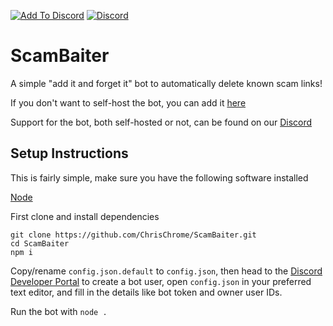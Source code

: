 [![Add To Discord](https://img.shields.io/badge/-Add%20To%20Discord-7289DA?logo=discord&logoColor=fff&style=for-the-badge)](https://discord.com/api/oauth2/authorize?client_id=932391527601287178&permissions=75797&scope=bot) [![Discord](https://img.shields.io/discord/932392800471879740?color=7289DA%20&label=Join%20our%20Discord&logo=discord&logoColor=fff&style=for-the-badge)](https://discord.gg/D29TwNNm4g)
# ScamBaiter
A simple "add it and forget it" bot to automatically delete known scam links!

If you don't want to self-host the bot, you can add it [here](https://discord.com/api/oauth2/authorize?client_id=932391527601287178&permissions=75797&scope=bot)

Support for the bot, both self-hosted or not, can be found on our [Discord](https://discord.gg/D29TwNNm4g)

## Setup Instructions
This is fairly simple, make sure you have the following software installed

[Node](https://nodejs.org)

First clone and install dependencies
```
git clone https://github.com/ChrisChrome/ScamBaiter.git
cd ScamBaiter
npm i
```

Copy/rename `config.json.default` to `config.json`, then head to the [Discord Developer Portal](https://discord.com/developers/applications) to create a bot user, open `config.json` in your preferred text editor, and fill in the details like bot token and owner user IDs.

Run the bot with `node .`